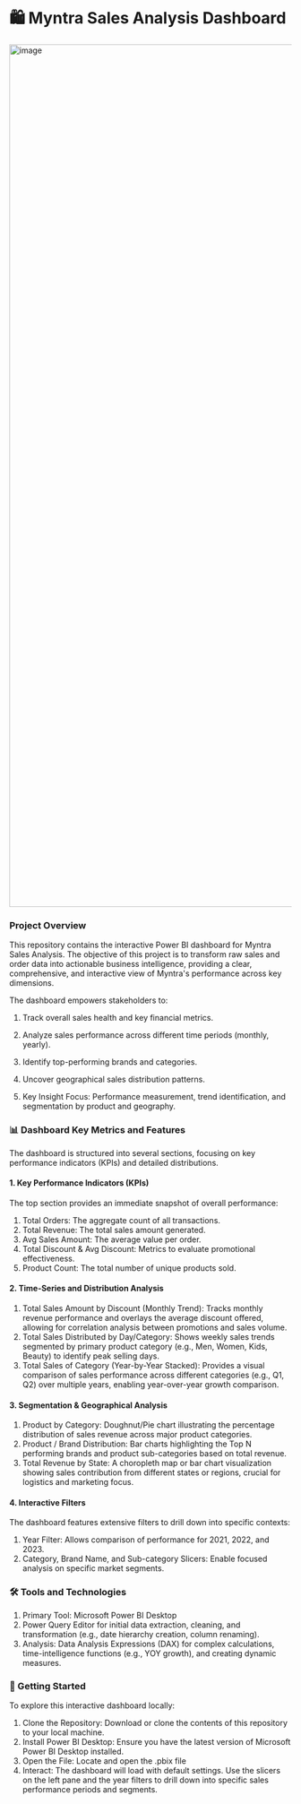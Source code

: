 # 🛍️ Myntra Sales Analysis Dashboard
<img width="2750" height="1540" alt="image" src="https://github.com/user-attachments/assets/b024ee66-d8ca-43dd-9cba-56e3e193c219" />

### Project Overview
This repository contains the interactive Power BI dashboard for Myntra Sales Analysis. The objective of this project is to transform raw sales and order data into actionable business intelligence, providing a clear, comprehensive, and interactive view of Myntra's performance across key dimensions.

The dashboard empowers stakeholders to:

1. Track overall sales health and key financial metrics.

2. Analyze sales performance across different time periods (monthly, yearly).

3. Identify top-performing brands and categories.

4. Uncover geographical sales distribution patterns.

5. Key Insight Focus: Performance measurement, trend identification, and segmentation by product and geography.

### 📊 Dashboard Key Metrics and Features
The dashboard is structured into several sections, focusing on key performance indicators (KPIs) and detailed distributions.

#### 1. Key Performance Indicators (KPIs)
The top section provides an immediate snapshot of overall performance:
1. Total Orders: The aggregate count of all transactions.
2. Total Revenue: The total sales amount generated.
3. Avg Sales Amount: The average value per order.
4. Total Discount & Avg Discount: Metrics to evaluate promotional effectiveness.
5. Product Count: The total number of unique products sold.

#### 2. Time-Series and Distribution Analysis
1. Total Sales Amount by Discount (Monthly Trend): Tracks monthly revenue performance and overlays the average discount offered, allowing for correlation analysis between promotions and sales volume.
2. Total Sales Distributed by Day/Category: Shows weekly sales trends segmented by primary product category (e.g., Men, Women, Kids, Beauty) to identify peak selling days.
3. Total Sales of Category (Year-by-Year Stacked): Provides a visual comparison of sales performance across different categories (e.g., Q1, Q2) over multiple years, enabling year-over-year growth comparison.

#### 3. Segmentation & Geographical Analysis
1. Product by Category: Doughnut/Pie chart illustrating the percentage distribution of sales revenue across major product categories.
2. Product / Brand Distribution: Bar charts highlighting the Top N performing brands and product sub-categories based on total revenue.
3. Total Revenue by State: A choropleth map or bar chart visualization showing sales contribution from different states or regions, crucial for logistics and marketing focus.

#### 4. Interactive Filters
The dashboard features extensive filters to drill down into specific contexts:
1. Year Filter: Allows comparison of performance for 2021, 2022, and 2023.
2. Category, Brand Name, and Sub-category Slicers: Enable focused analysis on specific market segments.

### 🛠️ Tools and Technologies
1. Primary Tool: Microsoft Power BI Desktop
2. Power Query Editor for initial data extraction, cleaning, and transformation (e.g., date hierarchy creation, column renaming).
3. Analysis: Data Analysis Expressions (DAX) for complex calculations, time-intelligence functions (e.g., YOY growth), and creating dynamic measures.

### 🚀 Getting Started
To explore this interactive dashboard locally:
1. Clone the Repository: Download or clone the contents of this repository to your local machine.
2. Install Power BI Desktop: Ensure you have the latest version of Microsoft Power BI Desktop installed.
3. Open the File: Locate and open the .pbix file
4. Interact: The dashboard will load with default settings. Use the slicers on the left pane and the year filters to drill down into specific sales performance periods and segments.
